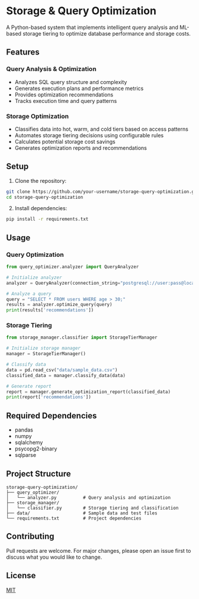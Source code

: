 # Storage & Query Optimization

A Python-based system that implements intelligent query analysis and ML-based storage tiering to optimize database performance and storage costs.

## Features

### Query Analysis & Optimization
- Analyzes SQL query structure and complexity
- Generates execution plans and performance metrics
- Provides optimization recommendations
- Tracks execution time and query patterns

### Storage Optimization
- Classifies data into hot, warm, and cold tiers based on access patterns
- Automates storage tiering decisions using configurable rules
- Calculates potential storage cost savings
- Generates optimization reports and recommendations

## Setup

1. Clone the repository:
```bash
git clone https://github.com/your-username/storage-query-optimization.git
cd storage-query-optimization
```

2. Install dependencies:
```bash
pip install -r requirements.txt
```

## Usage

### Query Optimization
```python
from query_optimizer.analyzer import QueryAnalyzer

# Initialize analyzer
analyzer = QueryAnalyzer(connection_string="postgresql://user:pass@localhost/db")

# Analyze a query
query = "SELECT * FROM users WHERE age > 30;"
results = analyzer.optimize_query(query)
print(results['recommendations'])
```

### Storage Tiering
```python
from storage_manager.classifier import StorageTierManager

# Initialize storage manager
manager = StorageTierManager()

# Classify data
data = pd.read_csv("data/sample_data.csv")
classified_data = manager.classify_data(data)

# Generate report
report = manager.generate_optimization_report(classified_data)
print(report['recommendations'])
```

## Required Dependencies
- pandas
- numpy
- sqlalchemy
- psycopg2-binary
- sqlparse

## Project Structure
```
storage-query-optimization/
├── query_optimizer/
│   └── analyzer.py          # Query analysis and optimization
├── storage_manager/
│   └── classifier.py        # Storage tiering and classification
├── data/                    # Sample data and test files
└── requirements.txt         # Project dependencies
```

## Contributing
Pull requests are welcome. For major changes, please open an issue first to discuss what you would like to change.

## License
[MIT](https://choosealicense.com/licenses/mit/)

